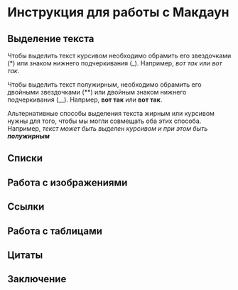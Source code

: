 # Инструкция для работы с Макдаун

## Выделение текста


Чтобы выделить текст курсивом необходимо обрамить его  звездочками (*) или знаком нижнего подчеркивания (_). Например, *вот так* или _вот так_.


Чтобы выделить текст полужирным, необходимо обрамить его двойными звездочками (**) или двойным знаком нижнего подчеркивания (__). Напрмер, **вот так** или __вот так__.

Альтернативные способы выделения текста жирным или курсивом нужны для того, чтобы мы могли совмещать оба этих способа. Например, _текст может быть выделен курсивом и при этом быть **полужирным**_


## Списки

## Работа с изображениями

## Ссылки

## Работа с таблицами

## Цитаты

## Заключение